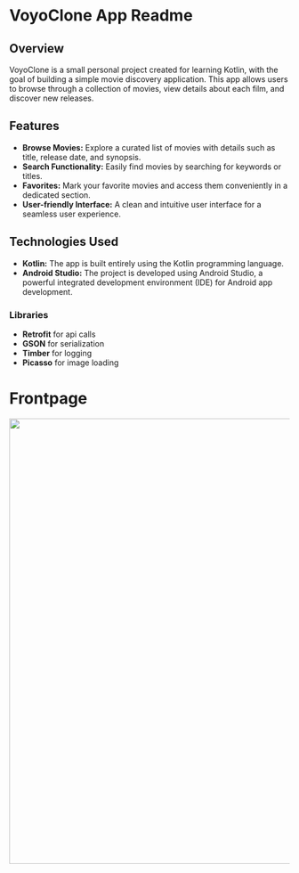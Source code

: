 # VoyoClone App Readme

## Overview

VoyoClone is a small personal project created for learning Kotlin, with the goal of building a simple movie discovery application. This app allows users to browse through a collection of movies, view details about each film, and discover new releases.

## Features

- **Browse Movies:** Explore a curated list of movies with details such as title, release date, and synopsis.
- **Search Functionality:** Easily find movies by searching for keywords or titles.
- **Favorites:** Mark your favorite movies and access them conveniently in a dedicated section.
- **User-friendly Interface:** A clean and intuitive user interface for a seamless user experience.

## Technologies Used

- **Kotlin:** The app is built entirely using the Kotlin programming language.
- **Android Studio:** The project is developed using Android Studio, a powerful integrated development environment (IDE) for Android app development.

### Libraries
- **Retrofit** for api calls
- **GSON** for serialization
- **Timber** for logging
- **Picasso** for image loading

# Frontpage
  
<img height="800px"  src="https://github.com/trdin/VoyoClone/assets/89972475/731e8810-ff14-4ad3-a5db-55b8b2bad8b0" />

